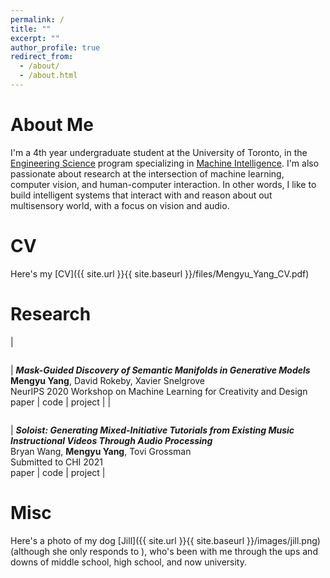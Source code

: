 ```yaml
---
permalink: /
title: ""
excerpt: ""
author_profile: true
redirect_from: 
  - /about/
  - /about.html
---
```


About Me
======
I'm a 4th year undergraduate student at the University of Toronto, in the [Engineering Science](https://engsci.utoronto.ca/explore_our_program/about_engsci/) program specializing in [Machine Intelligence](https://engsci.utoronto.ca/explore_our_program/majors/machine-intelligence/). I'm also passionate about research at the intersection of machine learning, computer vision, and human-computer interaction. In other words, I like to build intelligent systems that interact with and reason about out multisensory world, with a focus on vision and audio. 

CV
======
Here's my [CV]({{ site.url }}{{ site.baseurl }}/files/Mengyu_Yang_CV.pdf)

Research 
======
| <figure style="width: 300px"> <img src="{{ site.url }}{{ site.baseurl }}/images/valley.gif" alt=""> </figure> | ***Mask-Guided Discovery of Semantic Manifolds in Generative Models***<br/>**Mengyu Yang**, David Rokeby, Xavier Snelgrove <br/> NeurIPS 2020 Workshop on Machine Learning for Creativity and Design <br/> paper \| code \| project |
| <figure style="width: 300px"> <img src="{{ site.url }}{{ site.baseurl }}/images/guitar.png" alt=""> </figure> | ***Soloist: Generating Mixed-Initiative Tutorials from Existing Music Instructional Videos Through Audio Processing***<br/>Bryan Wang, **Mengyu Yang**, Tovi Grossman <br/> Submitted to CHI 2021 <br/> paper \| code \| project |

Misc
======
Here's a photo of my dog [Jill]({{ site.url }}{{ site.baseurl }}/images/jill.png) (although she only responds to ), who's been with me through the ups and downs of middle school, high school, and now university. 

